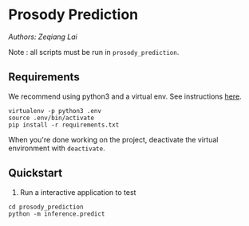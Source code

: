 # Prosody Prediction 

*Authors: Zeqiang Lai*

Note : all scripts must be run in `prosody_prediction`.

## Requirements

We recommend using python3 and a virtual env. See instructions [here](https://cs230-stanford.github.io/project-starter-code.html).

```
virtualenv -p python3 .env
source .env/bin/activate
pip install -r requirements.txt
```

When you're done working on the project, deactivate the virtual environment with `deactivate`.


## Quickstart 

1. Run a interactive application to test

```
cd prosody_prediction
python -m inference.predict
```

